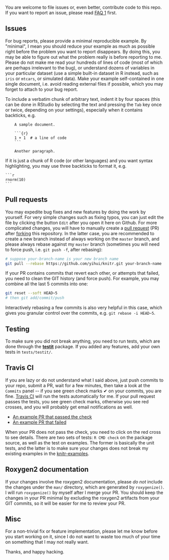 You are welcome to file issues or, even better, contribute code to this repo. If
you want to report an issue, please read [FAQ 1](https://bit.ly/knitr-faq) first.

## Issues

For bug reports, please provide a minimal reproducible example. By "minimal", I
mean you should reduce your example as much as possible right before the problem
you want to report disappears. By doing this, you may be able to figure out what
the problem really is before reporting to me. Please do not make me read your
hundreds of lines of code (most of which are perhaps irrelevant to the bug), or
understand dozens of variables in your particular dataset (use a simple built-in
dataset in R instead, such as `iris` or `mtcars`, or simulated data). Make your
example self-contained in one single document, i.e. avoid reading external files
if possible, which you may forget to attach to your bug report.

To include a verbatim chunk of arbitrary text, indent it by four spaces (this can be done in RStudio by selecting the text and pressing the `Tab` key once or twice, depending on your settings),
especially when it contains backticks, e.g.

        A sample document.

        ```{r}
        1 + 1  # a line of code
        ```

        Another paragraph.

If it is just a chunk of R code (or other languages) and you want syntax
highlighting, you may use three backticks to format it, e.g.

    ```r
    rnorm(10)
    ```

## Pull requests

You may expedite bug fixes and new features by doing the work by yourself.
For very simple changes such as fixing typos, you can just edit the file by
clicking the button `Edit` after you open it here on Github. For more
complicated changes, you will have to manually create a [pull
request](https://help.github.com/articles/using-pull-requests) (PR) after
[forking](https://help.github.com/articles/fork-a-repo) this repository. In the
latter case, you are recommended to create a new branch instead of always
working on the `master` branch, and please always rebase against my `master`
branch (sometimes you will need to force push, i.e. `git push -f`, after
rebasing):

```bash
# suppose your-branch-name is your new branch name
git pull --rebase https://github.com/yihui/knitr.git your-branch-name
```

If your PR contains commits that revert each other, or attempts that failed, you
need to clean the GIT history (and force push). For example, you may combine all
the last 5 commits into one:

```bash
git reset --soft HEAD~5
# then git add/commit/push
```

Interactively rebasing a few commits is also very helpful in this case, which
gives you granular control over the commits, e.g. `git rebase -i HEAD~5`.

## Testing

To make sure you did not break anything, you need to run tests, which are
done through the [**testit**](http://cran.rstudio.com/package=testit)
package. If you added any features, add your own tests in `tests/testit/`.

## Travis CI

If you are lazy or do not understand what I said above, just push commits to
your repo, submit a PR, wait for a few minutes, then take a look at the
`Commits` panel -- if you see green check marks ✔ on your commits, you are fine.
[Travis CI](http://yihui.name/en/2013/04/travis-ci-general-purpose/) will run
the tests automatically for me. If your pull request passes the tests, you see
green check marks, otherwise you see red crosses, and you will probably get
email notifications as well.

- [An example PR that passed the
  check](https://github.com/yihui/knitr/pull/852/commits)
- [An example PR that failed](https://github.com/yihui/knitr/pull/832/commits)

When your PR does not pass the check, you need to click on the red cross to see
details. There are two sets of tests: `R CMD check` on the package source, as
well as the test on examples. The former is basically the unit tests, and the
latter is to make sure your changes does not break my existing examples in the
[knitr-examples](https://github.com/yihui/knitr-examples).

## Roxygen2 documentation

If your changes involve the roxygen2 documentation, please _do not_ include the
changes under the `man/` directory, which are generated by `roxygenize()`. I
will run `roxygenize()` by myself after I merge your PR. You should keep the
changes in your PR minimal by excluding the roxygen2 artifacts from your GIT
commits, so it will be easier for me to review your PR.

## Misc

For a non-trivial fix or feature implementation, please let me know before you
start working on it, since I do not want to waste too much of your time on
something that I may not really want.

Thanks, and happy hacking.

